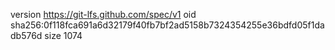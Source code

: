 version https://git-lfs.github.com/spec/v1
oid sha256:0f118fca691a6d32179f40fb7bf2ad5158b7324354255e36bdfd05f1dadb576d
size 1074
